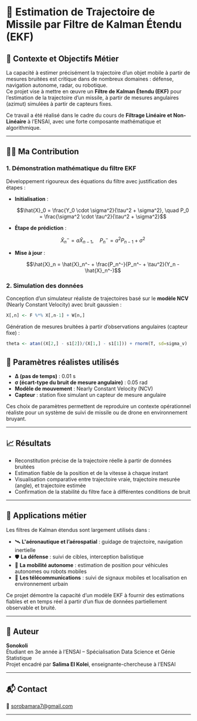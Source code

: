 # 🎯 Estimation de Trajectoire de Missile par Filtre de Kalman Étendu (EKF)

## 📌 Contexte et Objectifs Métier

La capacité à estimer précisément la trajectoire d’un objet mobile à partir de mesures bruitées est critique dans de nombreux domaines : défense, navigation autonome, radar, ou robotique.  
Ce projet vise à mettre en œuvre un **Filtre de Kalman Étendu (EKF)** pour l’estimation de la trajectoire d’un missile, à partir de mesures angulaires (azimut) simulées à partir de capteurs fixes.

Ce travail a été réalisé dans le cadre du cours de **Filtrage Linéaire et Non-Linéaire** à l’ENSAI, avec une forte composante mathématique et algorithmique.

---

## 👨‍💻 Ma Contribution

### 1. Démonstration mathématique du filtre EKF

Développement rigoureux des équations du filtre avec justification des étapes :

- **Initialisation** :
  ```math
  \hat{X}_0 = \frac{Y_0 \cdot \sigma^2}{\tau^2 + \sigma^2}, \quad P_0 = \frac{\sigma^2 \cdot \tau^2}{\tau^2 + \sigma^2}
  ```

- **Étape de prédiction** :
  ```math
  \hat{X}_n^- = a\hat{X}_{n-1}, \quad P_n^- = a^2P_{n-1} + \sigma^2
  ```

- **Mise à jour** :
  ```math
  \hat{X}_n = \hat{X}_n^- + \frac{P_n^-}{P_n^- + \tau^2}(Y_n - \hat{X}_n^-)
  ```

### 2. Simulation des données

Conception d’un simulateur réaliste de trajectoires basé sur le **modèle NCV** (Nearly Constant Velocity) avec bruit gaussien :

```r
X[,n] <- F %*% X[,n-1] + W[n,]
```

Génération de mesures bruitées à partir d’observations angulaires (capteur fixe) :

```r
theta <- atan((X[2,] - s1[2])/(X[1,] - s1[1])) + rnorm(T, sd=sigma_v)
```

## 🔧 Paramètres réalistes utilisés

- **Δ (pas de temps)** : 0.01 s  
- **σ (écart-type du bruit de mesure angulaire)** : 0.05 rad  
- **Modèle de mouvement** : Nearly Constant Velocity (NCV)  
- **Capteur** : station fixe simulant un capteur de mesure angulaire

Ces choix de paramètres permettent de reproduire un contexte opérationnel réaliste pour un système de suivi de missile ou de drone en environnement bruyant.

---

## 📈 Résultats

- Reconstitution précise de la trajectoire réelle à partir de données bruitées
- Estimation fiable de la position et de la vitesse à chaque instant
- Visualisation comparative entre trajectoire vraie, trajectoire mesurée (angle), et trajectoire estimée
- Confirmation de la stabilité du filtre face à différentes conditions de bruit

---

## 💼 Applications métier

Les filtres de Kalman étendus sont largement utilisés dans :

- 🛰️ **L'aéronautique et l’aérospatial** : guidage de trajectoire, navigation inertielle
- 🛡️ **La défense** : suivi de cibles, interception balistique
- 🚗 **La mobilité autonome** : estimation de position pour véhicules autonomes ou robots mobiles
- 📡 **Les télécommunications** : suivi de signaux mobiles et localisation en environnement urbain

Ce projet démontre la capacité d’un modèle EKF à fournir des estimations fiables et en temps réel à partir d’un flux de données partiellement observable et bruité.

---

## 👤 Auteur

**Sonokoli**  
Étudiant en 3e année à l’ENSAI – Spécialisation Data Science et Génie Statistique  
Projet encadré par **Salima El Kolei**, enseignante-chercheuse à l’ENSAI

---

## 📬 Contact

📧 sorobamara7@gmail.com

---


